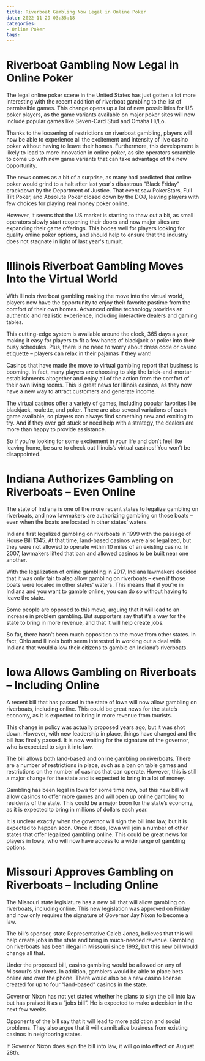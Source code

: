 ```yaml
---
title: Riverboat Gambling Now Legal in Online Poker
date: 2022-11-29 03:35:18
categories:
- Online Poker
tags:
---
```



#  Riverboat Gambling Now Legal in Online Poker

The legal online poker scene in the United States has just gotten a lot more interesting with the recent addition of riverboat gambling to the list of permissible games. This change opens up a lot of new possibilities for US poker players, as the game variants available on major poker sites will now include popular games like Seven-Card Stud and Omaha Hi/Lo.

Thanks to the loosening of restrictions on riverboat gambling, players will now be able to experience all the excitement and intensity of live casino poker without having to leave their homes. Furthermore, this development is likely to lead to more innovation in online poker, as site operators scramble to come up with new game variants that can take advantage of the new opportunity.

The news comes as a bit of a surprise, as many had predicted that online poker would grind to a halt after last year's disastrous "Black Friday" crackdown by the Department of Justice. That event saw PokerStars, Full Tilt Poker, and Absolute Poker closed down by the DOJ, leaving players with few choices for playing real money poker online.

However, it seems that the US market is starting to thaw out a bit, as small operators slowly start reopening their doors and now major sites are expanding their game offerings. This bodes well for players looking for quality online poker options, and should help to ensure that the industry does not stagnate in light of last year's tumult.

#  Illinois Riverboat Gambling Moves Into the Virtual World

With Illinois riverboat gambling making the move into the virtual world, players now have the opportunity to enjoy their favorite pastime from the comfort of their own homes. Advanced online technology provides an authentic and realistic experience, including interactive dealers and gaming tables.

This cutting-edge system is available around the clock, 365 days a year, making it easy for players to fit a few hands of blackjack or poker into their busy schedules. Plus, there is no need to worry about dress code or casino etiquette – players can relax in their pajamas if they want!

Casinos that have made the move to virtual gambling report that business is booming. In fact, many players are choosing to skip the brick-and-mortar establishments altogether and enjoy all of the action from the comfort of their own living rooms. This is great news for Illinois casinos, as they now have a new way to attract customers and generate income.

The virtual casinos offer a variety of games, including popular favorites like blackjack, roulette, and poker. There are also several variations of each game available, so players can always find something new and exciting to try. And if they ever get stuck or need help with a strategy, the dealers are more than happy to provide assistance.

So if you’re looking for some excitement in your life and don’t feel like leaving home, be sure to check out Illinois’s virtual casinos! You won’t be disappointed.

#  Indiana Authorizes Gambling on Riverboats – Even Online

The state of Indiana is one of the more recent states to legalize gambling on riverboats, and now lawmakers are authorizing gambling on those boats – even when the boats are located in other states’ waters.

Indiana first legalized gambling on riverboats in 1999 with the passage of House Bill 1345. At that time, land-based casinos were also legalized, but they were not allowed to operate within 10 miles of an existing casino. In 2007, lawmakers lifted that ban and allowed casinos to be built near one another.

With the legalization of online gambling in 2017, Indiana lawmakers decided that it was only fair to also allow gambling on riverboats – even if those boats were located in other states’ waters. This means that if you’re in Indiana and you want to gamble online, you can do so without having to leave the state.

Some people are opposed to this move, arguing that it will lead to an increase in problem gambling. But supporters say that it’s a way for the state to bring in more revenue, and that it will help create jobs.

So far, there hasn’t been much opposition to the move from other states. In fact, Ohio and Illinois both seem interested in working out a deal with Indiana that would allow their citizens to gamble on Indiana’s riverboats.

#  Iowa Allows Gambling on Riverboats – Including Online

A recent bill that has passed in the state of Iowa will now allow gambling on riverboats, including online. This could be great news for the state’s economy, as it is expected to bring in more revenue from tourists.

This change in policy was actually proposed years ago, but it was shot down. However, with new leadership in place, things have changed and the bill has finally passed. It is now waiting for the signature of the governor, who is expected to sign it into law.

The bill allows both land-based and online gambling on riverboats. There are a number of restrictions in place, such as a ban on table games and restrictions on the number of casinos that can operate. However, this is still a major change for the state and is expected to bring in a lot of money.

Gambling has been legal in Iowa for some time now, but this new bill will allow casinos to offer more games and will open up online gambling to residents of the state. This could be a major boon for the state’s economy, as it is expected to bring in millions of dollars each year.

It is unclear exactly when the governor will sign the bill into law, but it is expected to happen soon. Once it does, Iowa will join a number of other states that offer legalized gambling online. This could be great news for players in Iowa, who will now have access to a wide range of gambling options.

#  Missouri Approves Gambling on Riverboats – Including Online

The Missouri state legislature has a new bill that will allow gambling on riverboats, including online. This new legislation was approved on Friday and now only requires the signature of Governor Jay Nixon to become a law.

The bill’s sponsor, state Representative Caleb Jones, believes that this will help create jobs in the state and bring in much-needed revenue. Gambling on riverboats has been illegal in Missouri since 1992, but this new bill would change all that.

Under the proposed bill, casino gambling would be allowed on any of Missouri’s six rivers. In addition, gamblers would be able to place bets online and over the phone. There would also be a new casino license created for up to four “land-based” casinos in the state.

Governor Nixon has not yet stated whether he plans to sign the bill into law but has praised it as a “jobs bill”. He is expected to make a decision in the next few weeks.

Opponents of the bill say that it will lead to more addiction and social problems. They also argue that it will cannibalize business from existing casinos in neighboring states.

If Governor Nixon does sign the bill into law, it will go into effect on August 28th.
